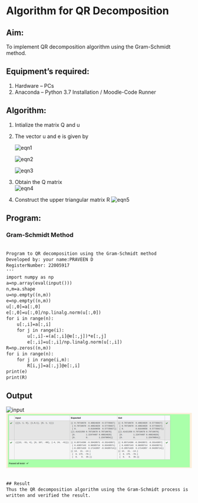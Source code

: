 # Algorithm for QR Decomposition
## Aim:
To implement QR decomposition algorithm using the Gram-Schmidt method.
## Equipment’s required:
1.	Hardware – PCs
2.	Anaconda – Python 3.7 Installation / Moodle-Code Runner
## Algorithm:
1.	Intialize the matrix Q and u
2.	The vector u and e is given by

    ![eqn1](./ex4.jpg)

    ![eqn2](./ex6.jpg)

    ![eqn3](./ex3.jpg)

3.	Obtain the Q matrix   
    ![eqn4](./ex1.jpg)
4.	Construct the upper triangular matrix R
    ![eqn5](./ex2.jpg)



## Program:
### Gram-Schmidt Method
```phython

Program to QR decomposition using the Gram-Schmidt method
Developed by: your name:PRAVEEN D
RegisterNumber: 22005917
'''
import numpy as np
a=np.array(eval(input()))
n,m=a.shape
u=np.empty((n,m))
e=np.empty((n,m))
u[:,0]=a[:,0]
e[:,0]=u[:,0]/np.linalg.norm(u[:,0])
for i in range(n):
    u[:,i]=a[:,i]
    for j in range(i):
        u[:,i]-=(a[:,i]@e[:,j])*e[:,j]
        e[:,i]=u[:,i]/np.linalg.norm(u[:,i])
R=np.zeros((n,m))
for i in range(n):
    for j in range(i,m):
        R[i,j]=a[:,j]@e[:,i]
print(e)
print(R)
```

## Output
![input](./input.jpg)
![output](./output2.png)
```

## Result
Thus the QR decomposition algorithm using the Gram-Schmidt process is written and verified the result.